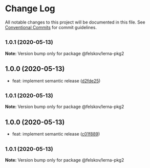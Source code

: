 # Change Log

All notable changes to this project will be documented in this file.
See [Conventional Commits](https://conventionalcommits.org) for commit guidelines.

## <small>1.0.1 (2020-05-13)</small>

**Note:** Version bump only for package @felskov/lerna-pkg2





## 1.0.0 (2020-05-13)

* feat: implement semantic release ([d2fde25](https://github.com/felskov/lerna-release/commit/d2fde25))





## <small>1.0.1 (2020-05-13)</small>

**Note:** Version bump only for package @felskov/lerna-pkg2





## 1.0.0 (2020-05-13)

* feat: implement semantic release ([c01f889](https://github.com/felskov/lerna-release/commit/c01f889))





## <small>1.0.1 (2020-05-13)</small>

**Note:** Version bump only for package @felskov/lerna-pkg2
